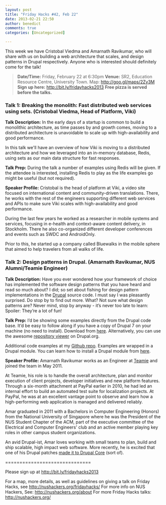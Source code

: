 ```yaml
---
layout: post
title: "Friday Hacks #42, Feb 22"
date: 2013-02-21 22:50
author: benedict
comments: true
categories: [Uncategorized]

---
```

This week we have Cristobal Viedma and Amarnath Ravikumar, who will share with us on building a web architecture that scales, and design patterns in Drupal respectively. Anyone who is interested should definitely come for the talk!

<blockquote><strong>Date/Time:</strong> Friday, February 22 at 6:30pm
<strong>Venue:</strong> SR2, Education Resource Centre, University Town. Map: <a href="http://goo.gl/maps/2Zy3M">http://goo.gl/maps/2Zy3M</a>
<strong>Sign up here:</strong> <a href="http://bit.ly/fridayhacks2013">http://bit.ly/fridayhacks2013</a>
<strong>Free pizza is served before the talks.</strong></blockquote>
<h3>Talk 1: Breaking the monolith: Fast distributed web services using sets. (Cristobal Viedma, Head of Platform, Viki)</h3>

<strong>Talk Description:</strong>
In the early days of a startup is common to build a monolithic architecture, as time passes by and growth comes, moving to a distributed architecture is unavoidable to scale up with high-availability and good performance.

In this talk we'll have an overview of how Viki is moving to a distributed architecture and how we leveraged into an in-memory database, Redis, using sets as our main data structure for fast responses.

<strong>Talk Prep:</strong>
During the talk a number of examples using Redis will be given. If the attendee is interested, installing Redis to play as the life examples go might be useful (but not required).

<strong>Speaker Profile:</strong>
Cristobal is the head of platform at Viki, a video site focused on international content and community-driven translations. There, he works with the rest of the engineers supporting different web services and APIs to make sure Viki scales with high-availability and good performance.

During the last few years he worked as a researcher in mobile systems and services, focusing in e-health and context-aware content delivery, in Stockholm. There he also co-organized different developer conferences and events such as SWDC and AndroidOnly.

Prior to this, he started up a company called Bluewalks in the mobile sphere that aimed to help travelers from all walks of life.

<h3>Talk 2: Design patterns in Drupal. (Amarnath Ravikumar, NUS Alumni/Teamie Engineer)</h3>

<strong>Talk Description:</strong>
Have you ever wondered how your framework of choice has implemented the software design patterns that you have heard and read so much about? I did; so set about fishing for design pattern implementations in the <a href="http://drupal.org/project/drupal">Drupal</a> source code. I must say I was pleasantly surprised. Do stop by to find out more. What? Not sure what design patterns are? Never mind, stop by anyway - it’s never too late to learn: Spoiler: They’re a lot of fun!

<strong>Talk Prep:</strong>
I’d be showing some examples directly from the Drupal code base. It’d be easy to follow along if you have a copy of Drupal 7 on your machine (no need to install). Download from <a href="http://ftp.drupal.org/files/projects/drupal-7.20.tar.gz">here</a>. Alternatively, you can use the awesome <a href="http://drupalcode.org/project/drupal.git/tree/3a24da1b40f5e05876ad7775044500b61eb2ed94">repository viewer</a> on Drupal.org.

Additional code examples at my <a href="https://github.com/amarnus/drupal-design-patterns">Github repo</a>. Examples are wrapped in a Drupal module. You can learn how to install a Drupal module from <a href="http://drupal.org/documentation/install/modules-themes">here</a>.

<strong>Speaker Profile:</strong>
Amarnath Ravikumar works as an Engineer at <a href="http://theteamie.com/">Teamie</a> and joined the team in May 2011.
						
At Teamie, his role is to handle the overall architecture, plan and monitor execution of client projects, developer initiatives and new platform features. Through a six-month attachment at PayPal earlier in 2010, he had led an internal effort to build an automated test suite for localization projects. At PayPal, he was at an excellent vantage point to observe and learn how a high-performing web application is managed and delivered reliably.
						
Amar graduated in 2011 with a Bachelors in Computer Engineering (Honors) from the National University of Singapore where he was the President of the NUS Student Chapter of the ACM, part of the executive committee of the Electrical and Computer Engineers' club and an active member playing key roles in other campus student organizations.
						
An avid Drupal-ist, Amar loves working with small teams to plan, build and ship scalable, high impact web software. More recently, he is excited that one of his Drupal patches <a href="http://drupal.org/node/1863020">made it to Drupal Core</a> (sort of).

==============================

Please sign up at <a href="http://bit.ly/fridayhacks2013">http://bit.ly/fridayhacks2013</a>

For a map, more details, as well as guidelines on giving a talk on Friday Hacks, see <a href="/fridayhacks/">http://nushackers.org/fridayhacks/</a>
For more info on NUS Hackers, See: <a href="/about">http://nushackers.org/about</a>
For more Friday Hacks talks: <a href="/">http://nushackers.org/</a>
